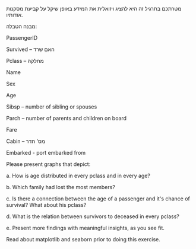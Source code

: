 מטרתכם בתרגיל זה היא להציג ויזואלית את המידע באופן שיקל על קביעת מסקנות אודותיו.

מבנה הטבלה:

PassengerID

Survived – האם שרד

Pclass – מחלקה

Name

Sex

Age

Sibsp – number of sibling or spouses

Parch – number of parents and children on board

Fare

Cabin – מס' חדר

Embarked -  port embarked from

Please present graphs that depict:

a. How is age distributed in every pclass and in every age?

b. Which family had lost the most members?

c. Is there a connection between the age of a passenger and it's chance of survival? What about his pclass?

d. What is the relation between survivors to deceased in every pclass?

e. Present more findings with meaningful insights, as you see fit.

Read about matplotlib and seaborn prior to doing this exercise.
